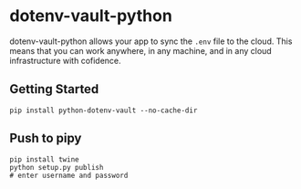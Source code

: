 # dotenv-vault-python

dotenv-vault-python allows your app to sync the `.env` file to the cloud. This means that you can work anywhere, in any machine, and in any cloud infrastructure with cofidence.

## Getting Started
```
pip install python-dotenv-vault --no-cache-dir
```


## Push to pipy
```
pip install twine
python setup.py publish
# enter username and password
```
